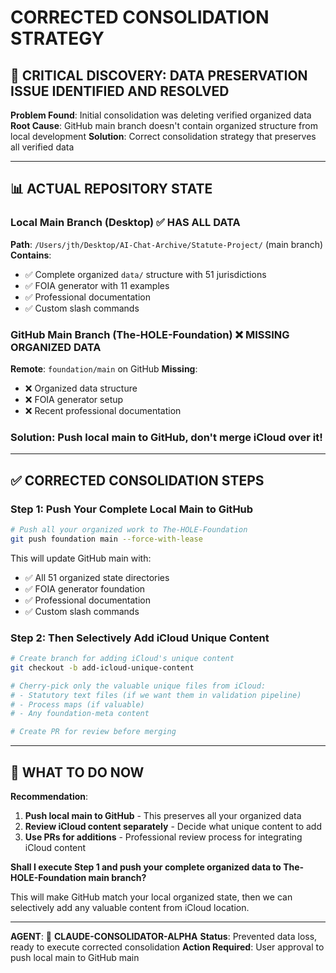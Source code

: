 # CORRECTED CONSOLIDATION STRATEGY

## 🚨 **CRITICAL DISCOVERY: DATA PRESERVATION ISSUE IDENTIFIED AND RESOLVED**

**Problem Found**: Initial consolidation was deleting verified organized data
**Root Cause**: GitHub main branch doesn't contain organized structure from local development
**Solution**: Correct consolidation strategy that preserves all verified data

---

## 📊 **ACTUAL REPOSITORY STATE**

### **Local Main Branch (Desktop)** ✅ **HAS ALL DATA**
**Path**: `/Users/jth/Desktop/AI-Chat-Archive/Statute-Project/` (main branch)
**Contains**:
- ✅ Complete organized `data/` structure with 51 jurisdictions
- ✅ FOIA generator with 11 examples
- ✅ Professional documentation
- ✅ Custom slash commands

### **GitHub Main Branch (The-HOLE-Foundation)** ❌ **MISSING ORGANIZED DATA**
**Remote**: `foundation/main` on GitHub
**Missing**:
- ❌ Organized data structure
- ❌ FOIA generator setup
- ❌ Recent professional documentation

### **Solution**: Push local main to GitHub, don't merge iCloud over it!

---

## ✅ **CORRECTED CONSOLIDATION STEPS**

### **Step 1: Push Your Complete Local Main to GitHub**
```bash
# Push all your organized work to The-HOLE-Foundation
git push foundation main --force-with-lease
```

This will update GitHub main with:
- ✅ All 51 organized state directories
- ✅ FOIA generator foundation
- ✅ Professional documentation
- ✅ Custom slash commands

### **Step 2: Then Selectively Add iCloud Unique Content**
```bash
# Create branch for adding iCloud's unique content
git checkout -b add-icloud-unique-content

# Cherry-pick only the valuable unique files from iCloud:
# - Statutory text files (if we want them in validation pipeline)
# - Process maps (if valuable)
# - Any foundation-meta content

# Create PR for review before merging
```

---

## 🎯 **WHAT TO DO NOW**

**Recommendation**:
1. **Push local main to GitHub** - This preserves all your organized data
2. **Review iCloud content separately** - Decide what unique content to add
3. **Use PRs for additions** - Professional review process for integrating iCloud content

**Shall I execute Step 1 and push your complete organized data to The-HOLE-Foundation main branch?**

This will make GitHub match your local organized state, then we can selectively add any valuable content from iCloud location.

---

**AGENT**: 🤖 **CLAUDE-CONSOLIDATOR-ALPHA**
**Status**: Prevented data loss, ready to execute corrected consolidation
**Action Required**: User approval to push local main to GitHub main